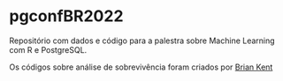 
<!-- README.md is generated from README.Rmd. Please edit that file -->

# pgconfBR2022

<!-- badges: start -->
<!-- badges: end -->

Repositório com dados e código para a palestra sobre Machine Learning
com R e PostgreSQL.

Os códigos sobre análise de sobrevivência foram criados por [Brian
Kent](https://www.crosstab.io/articles/events-to-durations-sql)

